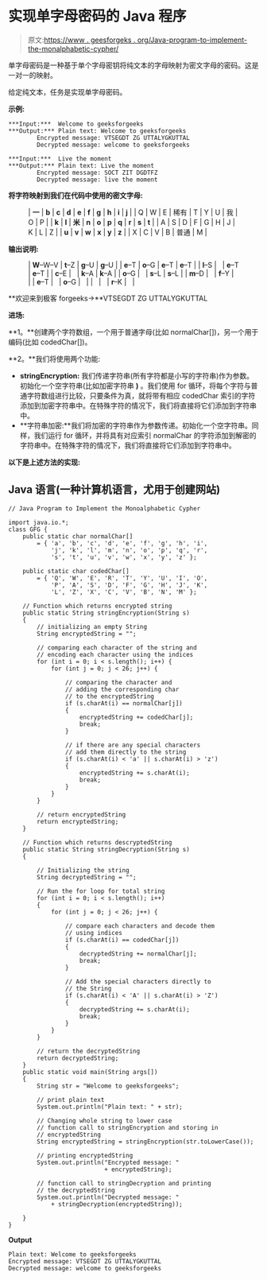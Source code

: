 # 实现单字母密码的 Java 程序

> 原文:[https://www . geesforgeks . org/Java-program-to-implement-the-monalphabetic-cypher/](https://www.geeksforgeeks.org/java-program-to-implement-the-monoalphabetic-cypher/)

单字母密码是一种基于单个字母密钥将纯文本的字母映射为密文字母的密码。这是一对一的映射。

给定纯文本，任务是实现单字母密码。

**示例:**

```
***Input:***  Welcome to geeksforgeeks
***Output:*** Plain text: Welcome to geeksforgeeks
        Encrypted message: VTSEGDT ZG UTTALYGKUTTAL
        Decrypted message: welcome to geeksforgeeks

***Input:***  Live the moment
***Output:*** Plain text: Live the moment
        Encrypted message: SOCT ZIT DGDTFZ
        Decrypted message: live the moment
```

**将字符映射到我们在代码中使用的密文字母:**

<figure class="table">

| **一** | **b** | **c** | **d** | **e** | **f** | **g** | **h** | **i** | **j** |
| Q | W | E | 稀有 | T | Y | U | 我 | O | P |
| **k** | **l** | **米** | **n** | **o** | **p** | **q** | **r** | **s** | **t** |
| A | S | D | F | G | H | J | K | L | Z |
| **u** | **v** | **w** | **x** | **y** | **z** |
| X | C | V | B | 普通 | M |

</figure>

**输出说明:**

<figure class="table">

| **W**–W–V | **t**–Z | **g**–U | **g**–U |
| **e**–T | **o**–G | **e**–T | **e**–T |
| **l**–S |   | **e**–T | **e**–T |
| **c**–E |   | **k**–A | **k**–A |
| **o**–G |   | **s**–L | **s**–L |
| **m**–D |   | **f**–Y |   |
| **e**–T |   | **o**–G |   |
|   |   | **r**–K |   |

</figure>

**欢迎来到极客 forgeeks→**VTSEGDT ZG UTTALYGKUTTAL

**进场:**

**1。**创建两个字符数组，一个用于普通字母(比如 normalChar[])，另一个用于编码(比如 codedChar[])。

**2。**我们将使用两个功能:

*   **stringEncryption:** 我们传递字符串(所有字符都是小写的字符串)作为参数。初始化一个空字符串(比如加密字符串 **)** 。我们使用 for 循环，将每个字符与普通字符数组进行比较，只要条件为真，就将带有相应 codedChar 索引的字符添加到加密字符串中。在特殊字符的情况下，我们将直接将它们添加到字符串中。
*   **字符串加密:**我们将加密的字符串作为参数传递。初始化一个空字符串。同样，我们运行 for 循环，并将具有对应索引 normalChar 的字符添加到解密的字符串中。在特殊字符的情况下，我们将直接将它们添加到字符串中。

**以下是上述方法的实现:**

## Java 语言(一种计算机语言，尤用于创建网站)

```
// Java Program to Implement the Monoalphabetic Cypher

import java.io.*;
class GFG {
    public static char normalChar[]
        = { 'a', 'b', 'c', 'd', 'e', 'f', 'g', 'h', 'i',
            'j', 'k', 'l', 'm', 'n', 'o', 'p', 'q', 'r',
            's', 't', 'u', 'v', 'w', 'x', 'y', 'z' };

    public static char codedChar[]
        = { 'Q', 'W', 'E', 'R', 'T', 'Y', 'U', 'I', 'O',
            'P', 'A', 'S', 'D', 'F', 'G', 'H', 'J', 'K',
            'L', 'Z', 'X', 'C', 'V', 'B', 'N', 'M' };

    // Function which returns encrypted string
    public static String stringEncryption(String s)
    {
        // initializing an empty String
        String encryptedString = "";

        // comparing each character of the string and
        // encoding each character using the indices
        for (int i = 0; i < s.length(); i++) {
            for (int j = 0; j < 26; j++) {

                // comparing the character and
                // adding the corresponding char
                // to the encryptedString
                if (s.charAt(i) == normalChar[j])
                {
                    encryptedString += codedChar[j];
                    break;
                }

                // if there are any special characters
                // add them directly to the string
                if (s.charAt(i) < 'a' || s.charAt(i) > 'z')
                {
                    encryptedString += s.charAt(i);
                    break;
                }
            }
        }

        // return encryptedString
        return encryptedString;
    }

    // Function which returns descryptedString
    public static String stringDecryption(String s)
    {

        // Initializing the string
        String decryptedString = "";

        // Run the for loop for total string
        for (int i = 0; i < s.length(); i++)
        {
            for (int j = 0; j < 26; j++) {

                // compare each characters and decode them
                // using indices
                if (s.charAt(i) == codedChar[j])
                {
                    decryptedString += normalChar[j];
                    break;
                }

                // Add the special characters directly to
                // the String
                if (s.charAt(i) < 'A' || s.charAt(i) > 'Z')
                {
                    decryptedString += s.charAt(i);
                    break;
                }
            }
        }

        // return the decryptedString
        return decryptedString;
    }
    public static void main(String args[])
    {
        String str = "Welcome to geeksforgeeks";

        // print plain text
        System.out.println("Plain text: " + str);

        // Changing whole string to lower case
        // function call to stringEncryption and storing in
        // encryptedString
        String encryptedString = stringEncryption(str.toLowerCase());

        // printing encryptedString
        System.out.println("Encrypted message: "
                           + encryptedString);

        // function call to stringDecryption and printing
        // the decryptedString
        System.out.println("Decrypted message: "
            + stringDecryption(encryptedString));

    }
}
```

**Output**

```
Plain text: Welcome to geeksforgeeks
Encrypted message: VTSEGDT ZG UTTALYGKUTTAL
Decrypted message: welcome to geeksforgeeks
```